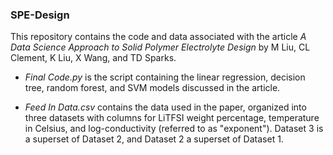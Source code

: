 ### SPE-Design
This repository contains the code and data associated with the article *A Data Science Approach to Solid Polymer Electrolyte Design* by M Liu, CL Clement, K Liu, X Wang, and TD Sparks.

- *Final Code.py* is the script containing the linear regression, decision tree, random forest, and SVM models discussed in the article.

- *Feed In Data.csv* contains the data used in the paper, organized into three datasets with columns for LiTFSI weight percentage, temperature in Celsius, and log-conductivity (referred to as "exponent"). Dataset 3 is a superset of Dataset 2, and Dataset 2 a superset of Dataset 1.
